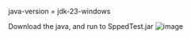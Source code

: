 java-version = jdk-23-windows

Download the java, and run to SppedTest.jar
![image](https://github.com/user-attachments/assets/b015939f-b041-4bf0-9fd5-8d331a63c560)
